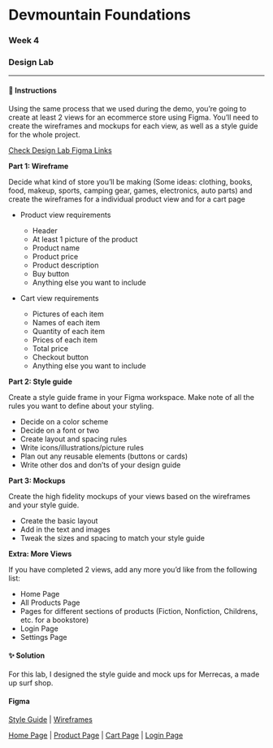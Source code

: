 # Devmountain Foundations
### Week 4
### Design Lab

---

#### :dart: Instructions

Using the same process that we used during the demo, you’re going to create at least 2 views for an ecommerce store using Figma. You’ll need to create the wireframes and mockups for each view, as well as a style guide for the whole project.

[Check Design Lab Figma Links](#figma)

**Part 1: Wireframe**

Decide what kind of store you’ll be making (Some ideas: clothing, books, food, makeup, sports, camping gear, games, electronics, auto parts) and create the wireframes for a individual product view and for a cart page

- Product view requirements
  - Header
  - At least 1 picture of the product
  - Product name
  - Product price
  - Product description
  - Buy button
  - Anything else you want to include

- Cart view requirements
  - Pictures of each item
  - Names of each item
  - Quantity of each item
  - Prices of each item
  - Total price
  - Checkout button
  - Anything else you want to include

**Part 2: Style guide**

Create a style guide frame in your Figma workspace. Make note of all the rules you want to define about your styling.

- Decide on a color scheme
- Decide on a font or two
- Create layout and spacing rules
- Write icons/illustrations/picture rules
- Plan out any reusable elements (buttons or cards)
- Write other dos and don’ts of your design guide

**Part 3: Mockups**

Create the high fidelity mockups of your views based on the wireframes and your style guide.

- Create the basic layout
- Add in the text and images
- Tweak the sizes and spacing to match your style guide

**Extra: More Views**

If you have completed 2 views, add any more you’d like from the following list:
- Home Page
- All Products Page
- Pages for different sections of products (Fiction, Nonfiction, Childrens, etc. for a bookstore)
- Login Page
- Settings Page

#### :sparkles: Solution

For this lab, I designed the style guide and mock ups for Merrecas, a made up surf shop.

#### Figma

[Style Guide](https://www.figma.com/file/9GFtFrYQFT0sVYA5kMrdMh/Devmountain-%7C-Design-Lab?node-id=2%3A2) |
[Wireframes](https://www.figma.com/file/9GFtFrYQFT0sVYA5kMrdMh/Devmountain-%7C-Design-Lab?node-id=0%3A1)

[Home Page](https://www.figma.com/file/9GFtFrYQFT0sVYA5kMrdMh/Devmountain-%7C-Design-Lab?node-id=2%3A6)
| [Product Page](https://www.figma.com/file/9GFtFrYQFT0sVYA5kMrdMh/Devmountain-%7C-Design-Lab?node-id=2%3A3)
| [Cart Page](https://www.figma.com/file/9GFtFrYQFT0sVYA5kMrdMh/Devmountain-%7C-Design-Lab?node-id=2%3A4)
| [Login Page](https://www.figma.com/file/9GFtFrYQFT0sVYA5kMrdMh/Devmountain-%7C-Design-Lab?node-id=2%3A5)